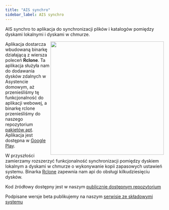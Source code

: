 ```yaml
---
title: "AIS synchro"
sidebar_label: AIS synchro
---
```




AIS synchro to aplikacja do synchronizacji plików i katalogów pomiędzy dyskami lokalnymi i dyskami w chmurze.

<img src="/AIS-docs/img/en/frontend/ais_synchro_apk_screen.png" width="360" align="right"> </img>


Aplikacja dostarcza wbudowaną binarkę działającą z wiersza poleceń **Rclone**.
Ta aplikacja służyła nam do dodawania dysków zdalnych w Asystencie domowym, aż przenieśliśmy tę funkcjonalność do aplikacji webowej, a binarkę rclone przenieśliśmy do naszego repozytorium [pakietów apt](http://powiedz.co/apt/). Aplikacja jest dostępna w [Google Play](https://play.google.com/store/apps/details?id=pl.sviete.dom.rcloneexplorer).

W przyszłości zamierzamy rozszerzyć funkcjonalność synchronizacji pomiędzy dyskiem lokalnym a dyskami w chmurze o wykonywanie kopii zapasowych ustawień systemu. Binarka [Rclone](https://rclone.org/) zapewnia nam api do obsługi kilkudziesięciu dysków.


Kod źródłowy dostępny jest w naszym [publicznie dostępnym repozytorium](https://github.com/sviete/AIS-synchro)

Podpisane wersje beta publikujemy na naszym [serwisie ze składowymi systemu](https://powiedz.co/ota/)

